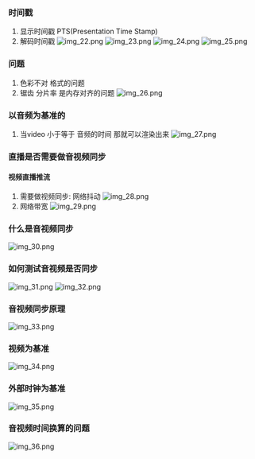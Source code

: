 ### 时间戳
1. 显示时间戳 PTS(Presentation Time Stamp)
2. 解码时间戳
![img_22.png](img_22.png)
![img_23.png](img_23.png)
![img_24.png](img_24.png)
![img_25.png](img_25.png)

### 问题
1. 色彩不对 格式的问题
2. 锯齿 分片率 是内存对齐的问题 
![img_26.png](img_26.png)

### 以音频为基准的
1. 当video 小于等于 音频的时间 那就可以渲染出来
![img_27.png](img_27.png)

### 直播是否需要做音视频同步
#### 视频直播推流
1. 需要做视频同步: 网络抖动
![img_28.png](img_28.png)
2. 网络带宽
![img_29.png](img_29.png)

### 什么是音视频同步 
![img_30.png](img_30.png)

### 如何测试音视频是否同步
![img_31.png](img_31.png)
![img_32.png](img_32.png)

### 音视频同步原理
![img_33.png](img_33.png)

### 视频为基准
![img_34.png](img_34.png)

### 外部时钟为基准
![img_35.png](img_35.png)

### 音视频时间换算的问题
![img_36.png](img_36.png)